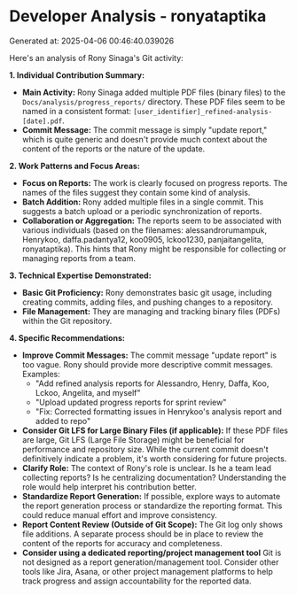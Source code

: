 # Developer Analysis - ronyataptika
Generated at: 2025-04-06 00:46:40.039026

Here's an analysis of Rony Sinaga's Git activity:

**1. Individual Contribution Summary:**

*   **Main Activity:** Rony Sinaga added multiple PDF files (binary files) to the `Docs/analysis/progress_reports/` directory. These PDF files seem to be named in a consistent format: `[user_identifier]_refined-analysis-[date].pdf`.
*   **Commit Message:**  The commit message is simply "update report," which is quite generic and doesn't provide much context about the content of the reports or the nature of the update.

**2. Work Patterns and Focus Areas:**

*   **Focus on Reports:** The work is clearly focused on progress reports. The names of the files suggest they contain some kind of analysis.
*   **Batch Addition:** Rony added multiple files in a single commit. This suggests a batch upload or a periodic synchronization of reports.
*   **Collaboration or Aggregation:**  The reports seem to be associated with various individuals (based on the filenames: alessandrorumampuk, Henrykoo, daffa.padantya12, koo0905, lckoo1230, panjaitangelita, ronyataptika). This hints that Rony might be responsible for collecting or managing reports from a team.

**3. Technical Expertise Demonstrated:**

*   **Basic Git Proficiency:** Rony demonstrates basic git usage, including creating commits, adding files, and pushing changes to a repository.
*   **File Management:**  They are managing and tracking binary files (PDFs) within the Git repository.

**4. Specific Recommendations:**

*   **Improve Commit Messages:**  The commit message "update report" is too vague.  Rony should provide more descriptive commit messages. Examples:
    *   "Add refined analysis reports for Alessandro, Henry, Daffa, Koo, Lckoo, Angelita, and myself"
    *   "Upload updated progress reports for sprint review"
    *   "Fix: Corrected formatting issues in Henrykoo's analysis report and added to repo"
*   **Consider Git LFS for Large Binary Files (if applicable):** If these PDF files are large, Git LFS (Large File Storage) might be beneficial for performance and repository size.  While the current commit doesn't definitively indicate a problem, it's worth considering for future projects.
*   **Clarify Role:** The context of Rony's role is unclear. Is he a team lead collecting reports? Is he centralizing documentation? Understanding the role would help interpret his contribution better.
*   **Standardize Report Generation:**  If possible, explore ways to automate the report generation process or standardize the reporting format. This could reduce manual effort and improve consistency.
*   **Report Content Review (Outside of Git Scope):** The Git log only shows file additions. A separate process should be in place to review the content of the reports for accuracy and completeness.
*   **Consider using a dedicated reporting/project management tool** Git is not designed as a report generation/management tool. Consider other tools like Jira, Asana, or other project management platforms to help track progress and assign accountability for the reported data.
